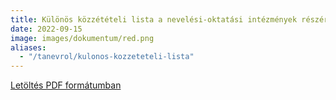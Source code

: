 ```yaml
---
title: Különös közzétételi lista a nevelési-oktatási intézmények részére
date: 2022-09-15
image: images/dokumentum/red.png
aliases:
  - "/tanevrol/kulonos-kozzeteteli-lista"
---
```


[Letöltés PDF formátumban](kulonos.kozzeteteli_2223.pdf)